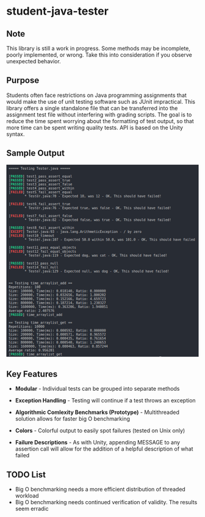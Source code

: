 # student-java-tester

## Note

This library is still a work in progress. Some methods may be incomplete, poorly implemented, or wrong. Take this into consideration if you observe unexpected behavior.
## Purpose

Students often face restrictions on Java programming assignments that would make the use of unit testing software such as JUnit impractical. This library offers a single standalone file that can be transferred into the assignment test file without interfering with grading scripts. The goal is to reduce the time spent worrying about the formatting of test output, so that more time can be spent writing quality tests. API is based on the Unity syntax.

## Sample Output
![Output](sample-output.png)
## Key Features
  * **Modular** - 
  Individual tests can be grouped into separate methods

  * **Exception Handling** - 
  Testing will continue if a test throws an exception

  * **Algorithmic Comlexity Benchmarks (Prototype)** - 
  Multithreaded solution allows for faster big O benchmarking

  * **Colors** - 
  Colorful output to easily spot failures (tested on Unix only)

  * **Failure Descriptions** - 
  As with Unity, appending MESSAGE to any assertion call will allow for the addition of a
  helpful description of what failed

## TODO List

  * Big O benchmarking needs a more efficient distribution of threaded workload
  * Big O benchmarking needs continued verification of validity. The results seem erradic
